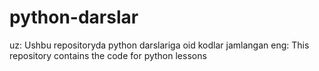 # python-darslar
uz: Ushbu repositoryda python darslariga oid kodlar jamlangan
eng: This repository contains the code for python lessons
